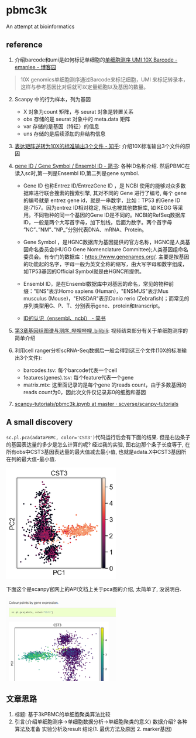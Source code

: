 # pbmc3k

An attempt at bioinformatics

## reference

1. 介绍barcode和umi是如何标记单细胞的[单细胞测序 UMI 10X Barcode - emanlee - 博客园](https://www.cnblogs.com/emanlee/p/14933354.html)
>10X genomics单细胞测序通过Barcode来标记细胞，UMI 来标记转录本，这样与参考基因比对后就可以定量细胞以及基因的数量。
2. Scanpy 中的行为样本，列为基因
    - X 对象为count 矩阵，与 seurat 对象是转置关系
    - obs 存储的是 seurat 对象中的 meta.data 矩阵
    - var 存储的是基因（特征）的信息
    - uns 存储的是后续添加的非结构信息
3. [表达矩阵逆转为10X的标准输出3个文件 - 知乎](https://zhuanlan.zhihu.com/p/121696024): 介绍10X标准输出3个文件的原因
4. [gene ID / Gene Symbol / Ensembl ID - 简书](https://www.jianshu.com/p/3b27c32fa392): 各种ID名称介绍. 然后PBMC在读入sc时,第一列是Ensembl ID,第二列是gene symbol.

    - Gene ID 也称Entrez ID/EntrezGene ID ，是 NCBI 使用的能够对众多数据库进行联合搜索的搜索引擎, 其对不同的 Gene 进行了编号, 每个 gene 的编号就是 entrez gene id，就是一串数字，比如：TP53 的Gene ID是:7157。因为entrez ID相对稳定, 所以也被其他数据库, 如 KEGG 等采用。不同物种的同一个基因的Gene ID是不同的。NCBI的RefSeq数据库ID，一般是两个大写首字母，加下划线，后面为数字。两个首字母 ”NC”、”NM”、”NP_”分别代表DNA、mRNA、Protein。

    - Gene Symbol ，是HGNC数据库为基因提供的官方名称，HGNC是人类基因命名委员会(HUGO Gene Nomenclature Committee);人类基因组命名委员会。有专门的数据库：https://www.genenames.org/. 主要是按基因的功能起的名字，字母一般为英文全称的缩写，由大写字母和数字组成，如TP53基因的Official Symbol就是由HGNC所提供。

    - Ensembl ID，是在Ensembl数据库中对基因的命名，常见的物种前缀："ENS"表示Homo sapiens (Human)，"ENSMUS"表示Mus musculus (Mouse)，"ENSDAR"表示Danio rerio (Zebrafish)；而常见的序列类型用G、P、T、分别表示gene、protein和transcript。
    - [ID的认识（ensembl、ncbi） - 简书](https://www.jianshu.com/p/13c0a04fd507)
5. [第3章基因组图谱与测序_哔哩哔哩_bilibili](https://www.bilibili.com/video/BV1aS4y1W7J5?p=3&vd_source=3a2bf658aa23ddc8f577c2821a6c1571): 视频结束部分有关于单细胞测序的简单介绍
6. 利用cell ranger分析scRNA-Seq数据后一般会得到这三个文件(10X的标准输出3个文件):
    - barcodes.tsv: 每个barcode代表一个cell
    - features(genes).tsv: 每个feature代表一个gene
    - matrix.mtx: 这里面记录的是每个gene 的reads count，由于多数基因的reads count为0，因此次文件仅记录非0的细胞和基因
7. [scanpy-tutorials/pbmc3k.ipynb at master · scverse/scanpy-tutorials](https://github.com/scverse/scanpy-tutorials/blob/master/pbmc3k.ipynb)

## A small discovery 

`sc.pl.pca(adataPBMC, color='CST3')`代码运行后会有下面的结果. 但是右边条子的基因表达量的多少是怎么计算的呢? 
经过我的实验, 图右边那个条子长度等于, 在所有obs中CST3基因表达量的最大值减去最小值, 也就是adata.X中CST3基因所在列的最大值-最小值.

<img src='./images/CST3.png' alt='' width=300>

下面这个是scanpy官网上的API文档上关于pca图的介绍, 太简单了, 没说明白. 

<img src='./images/115f5d414fb7f12ae78290c94a75b9b7f30f8cca3e87186c1e5339b420525503.png' alt='' width=300>

## 文章思路
1. 标题: 基于3kPBMC的单细胞聚类算法比较
2. 引言(介绍单细胞测序→单细胞数据分析→单细胞聚类的意义) 数据介绍? 各种算法及准备 实验分析及result 结论(1. 最优方法及原因 2. marker基因)

